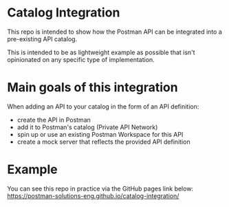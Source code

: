 # Catalog Integration

This repo is intended to show how the Postman API can be integrated into a pre-existing API catalog.

This is intended to be as lightweight example as possible that isn't opinionated on any specific type of implementation.

# Main goals of this integration

When adding an API to your catalog in the form of an API definition:

- create the API in Postman
- add it to Postman's catalog (Private API Network)
- spin up or use an existing Postman Workspace for this API
- create a mock server that reflects the provided API definition

# Example

You can see this repo in practice via the GitHub pages link below:
https://postman-solutions-eng.github.io/catalog-integration/
